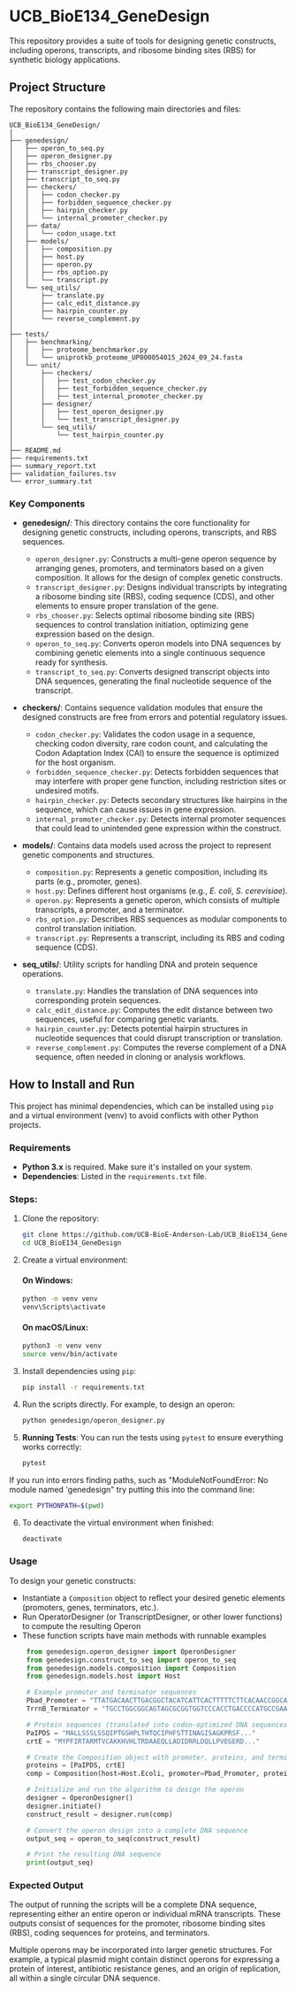 
# UCB_BioE134_GeneDesign

This repository provides a suite of tools for designing genetic constructs, including operons, transcripts, and ribosome binding sites (RBS) for synthetic biology applications.

## Project Structure

The repository contains the following main directories and files:

```
UCB_BioE134_GeneDesign/
│
├── genedesign/
│   ├── operon_to_seq.py
│   ├── operon_designer.py
│   ├── rbs_chooser.py
│   ├── transcript_designer.py
│   ├── transcript_to_seq.py
│   ├── checkers/
│   │   ├── codon_checker.py
│   │   ├── forbidden_sequence_checker.py
│   │   ├── hairpin_checker.py
│   │   └── internal_promoter_checker.py
│   ├── data/
│   │   └── codon_usage.txt
│   ├── models/
│   │   ├── composition.py
│   │   ├── host.py
│   │   ├── operon.py
│   │   ├── rbs_option.py
│   │   └── transcript.py
│   └── seq_utils/
│       ├── translate.py
│       ├── calc_edit_distance.py
│       ├── hairpin_counter.py
│       └── reverse_complement.py
│
├── tests/
│   ├── benchmarking/
│   │   ├── proteome_benchmarker.py
│   │   └── uniprotkb_proteome_UP000054015_2024_09_24.fasta
│   └── unit/
│       ├── checkers/
│       │   ├── test_codon_checker.py
│       │   ├── test_forbidden_sequence_checker.py
│       │   ├── test_internal_promoter_checker.py
│       ├── designer/
│       │   ├── test_operon_designer.py
│       │   └── test_transcript_designer.py
│       └── seq_utils/
│           └── test_hairpin_counter.py
│
├── README.md
├── requirements.txt
├── summary_report.txt
├── validation_failures.tsv
└── error_summary.txt
```

### Key Components

- **genedesign/**: This directory contains the core functionality for designing genetic constructs, including operons, transcripts, and RBS sequences.
  - `operon_designer.py`: Constructs a multi-gene operon sequence by arranging genes, promoters, and terminators based on a given composition. It allows for the design of complex genetic constructs.
  - `transcript_designer.py`: Designs individual transcripts by integrating a ribosome binding site (RBS), coding sequence (CDS), and other elements to ensure proper translation of the gene.
  - `rbs_chooser.py`: Selects optimal ribosome binding site (RBS) sequences to control translation initiation, optimizing gene expression based on the design.
  - `operon_to_seq.py`: Converts operon models into DNA sequences by combining genetic elements into a single continuous sequence ready for synthesis.
  - `transcript_to_seq.py`: Converts designed transcript objects into DNA sequences, generating the final nucleotide sequence of the transcript.

- **checkers/**: Contains sequence validation modules that ensure the designed constructs are free from errors and potential regulatory issues.
  - `codon_checker.py`: Validates the codon usage in a sequence, checking codon diversity, rare codon count, and calculating the Codon Adaptation Index (CAI) to ensure the sequence is optimized for the host organism.
  - `forbidden_sequence_checker.py`: Detects forbidden sequences that may interfere with proper gene function, including restriction sites or undesired motifs.
  - `hairpin_checker.py`: Detects secondary structures like hairpins in the sequence, which can cause issues in gene expression.
  - `internal_promoter_checker.py`: Detects internal promoter sequences that could lead to unintended gene expression within the construct.

- **models/**: Contains data models used across the project to represent genetic components and structures.
  - `composition.py`: Represents a genetic composition, including its parts (e.g., promoter, genes).
  - `host.py`: Defines different host organisms (e.g., _E. coli_, _S. cerevisiae_).
  - `operon.py`: Represents a genetic operon, which consists of multiple transcripts, a promoter, and a terminator.
  - `rbs_option.py`: Describes RBS sequences as modular components to control translation initiation.
  - `transcript.py`: Represents a transcript, including its RBS and coding sequence (CDS).

- **seq_utils/**: Utility scripts for handling DNA and protein sequence operations.
  - `translate.py`: Handles the translation of DNA sequences into corresponding protein sequences.
  - `calc_edit_distance.py`: Computes the edit distance between two sequences, useful for comparing genetic variants.
  - `hairpin_counter.py`: Detects potential hairpin structures in nucleotide sequences that could disrupt transcription or translation.
  - `reverse_complement.py`: Computes the reverse complement of a DNA sequence, often needed in cloning or analysis workflows.


## How to Install and Run

This project has minimal dependencies, which can be installed using `pip` and a virtual environment (venv) to avoid conflicts with other Python projects.

### Requirements

- **Python 3.x** is required. Make sure it's installed on your system.
- **Dependencies**: Listed in the `requirements.txt` file.

### Steps:

1. Clone the repository:
   ```bash
   git clone https://github.com/UCB-BioE-Anderson-Lab/UCB_BioE134_GeneDesign.git
   cd UCB_BioE134_GeneDesign
   ```

2. Create a virtual environment:

   #### On Windows:
   ```bash
   python -m venv venv
   venv\Scripts\activate
   ```

   #### On macOS/Linux:
   ```bash
   python3 -m venv venv
   source venv/bin/activate
   ```

3. Install dependencies using `pip`:
   ```bash
   pip install -r requirements.txt
   ```

4. Run the scripts directly. For example, to design an operon:
   ```bash
   python genedesign/operon_designer.py
   ```

5. **Running Tests**: You can run the tests using `pytest` to ensure everything works correctly:
   ```bash
   pytest
   ```

If you run into errors finding paths, such as "ModuleNotFoundError: No module named 'genedesign" try putting this into the command line:
   ```bash
   export PYTHONPATH=$(pwd)
   ```

6. To deactivate the virtual environment when finished:
   ```bash
   deactivate
   ```

### Usage

To design your genetic constructs:
- Instantiate a `Composition` object to reflect your desired genetic elements (promoters, genes, terminators, etc.).
- Run OperatorDesigner (or TranscriptDesigner, or other lower functions) to compute the resulting Operon
- These function scripts have main methods with runnable examples
   ```python
    from genedesign.operon_designer import OperonDesigner
    from genedesign.construct_to_seq import operon_to_seq
    from genedesign.models.composition import Composition
    from genedesign.models.host import Host

    # Example promoter and terminator sequences
    Pbad_Promoter = "TTATGACAACTTGACGGCTACATCATTCACTTTTTCTTCACAACCGGCACG..."
    TrrnB_Terminator = "TGCCTGGCGGCAGTAGCGCGGTGGTCCCACCTGACCCCATGCCGAACT..."

    # Protein sequences (translated into codon-optimized DNA sequences in the final output)
    PaIPDS = "MALLSSSLSSQIPTGSHPLTHTQCIPHFSTTINAGISAGKPRSF..."
    crtE = "MYPFIRTARMTVCAKKHVHLTRDAAEQLLADIDRRLDQLLPVEGERD..."

    # Create the Composition object with promoter, proteins, and terminator
    proteins = [PaIPDS, crtE]
    comp = Composition(host=Host.Ecoli, promoter=Pbad_Promoter, proteins=proteins, terminator=TrrnB_Terminator)

    # Initialize and run the algorithm to design the operon
    designer = OperonDesigner()
    designer.initiate()
    construct_result = designer.run(comp)

    # Convert the operon design into a complete DNA sequence
    output_seq = operon_to_seq(construct_result)

    # Print the resulting DNA sequence
    print(output_seq)
   ```
### Expected Output
The output of running the scripts will be a complete DNA sequence, representing either an entire operon or individual mRNA transcripts. These outputs consist of sequences for the promoter, ribosome binding sites (RBS), coding sequences for proteins, and terminators.

Multiple operons may be incorporated into larger genetic structures. For example, a typical plasmid might contain distinct operons for expressing a protein of interest, antibiotic resistance genes, and an origin of replication, all within a single circular DNA sequence.